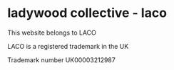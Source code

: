 # ladywood collective - laco
This website belongs to LACO

LACO is a registered trademark in the UK

Trademark number UK00003212987
